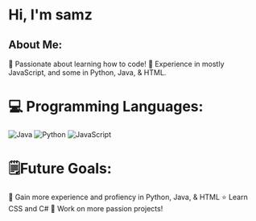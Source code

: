 # Hi, I'm samz

## About Me: 
🌱 Passionate about learning how to code! 
🔎 Experience in mostly JavaScript, and some in Python, Java, & HTML.

# 💻 Programming Languages:
![Java](https://img.shields.io/badge/java-%23ED8B00.svg?style=for-the-badge&logo=openjdk&logoColor=white) ![Python](https://img.shields.io/badge/python-3670A0?style=for-the-badge&logo=python&logoColor=ffdd54) ![JavaScript](https://shields.io/badge/JavaScript-F7DF1E?logo=JavaScript&logoColor=000&style=flat-square) 

 # 🗒️Future Goals:
🏢 Gain more experience and profiency in Python, Java, & HTML
⭐ Learn CSS and C#
🔨 Work on more passion projects!

